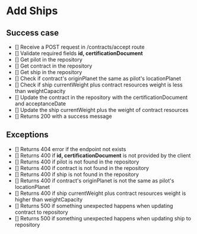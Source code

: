 # Add Ships

## Success case
- [] Receive a POST request in /contracts/accept route
- [] Validate required fields **id, certificationDocument**
- [] Get pilot in the repository
- [] Get contract in the repository
- [] Get ship in the repository
- [] Check if contract's originPlanet the same as pilot's locationPlanet
- [] Check if ship currentWeight plus contract resources weight is less than weightCapacity
- [] Update the contract in the repository with the certificationDocument and acceptanceDate
- [] Update the ship currentWeight plus the weight of contract resources
- [] Returns 200 with a success message

## Exceptions
- [] Returns 404 error if the endpoint not exists
- [] Returns 400 if **id, certificationDocument** is not provided by the client
- [] Returns 400 if pilot is not found in the repository
- [] Returns 400 if contract is not found in the repository
- [] Returns 400 if ship is not found in the repository
- [] Returns 400 if contract's originPlanet is not the same as pilot's locationPlanet
- [] Returns 400 if ship currentWeight plus contract resources weight is higher than weightCapacity
- [] Returns 500 if something unexpected happens when updating contract to repository
- [] Returns 500 if something unexpected happens when updating ship to repository